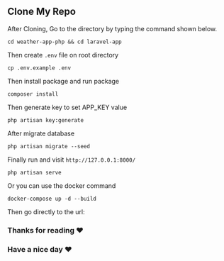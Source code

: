 ## Clone My Repo <br>

After Cloning, Go to the directory by typing the command shown below.

```
cd weather-app-php && cd laravel-app
```

Then create `.env` file on root directory

```
cp .env.example .env
```

Then install package and run package

```
composer install
```

Then generate key to set APP_KEY value

```
php artisan key:generate
```

After migrate database

```
php artisan migrate --seed
```

Finally run and visit `http://127.0.0.1:8000/`

```
php artisan serve
```

Or you can use the docker command

```
docker-compose up -d --build
```

Then go directly to the url:

### Thanks for reading :heart:
### Have a nice day :heart: